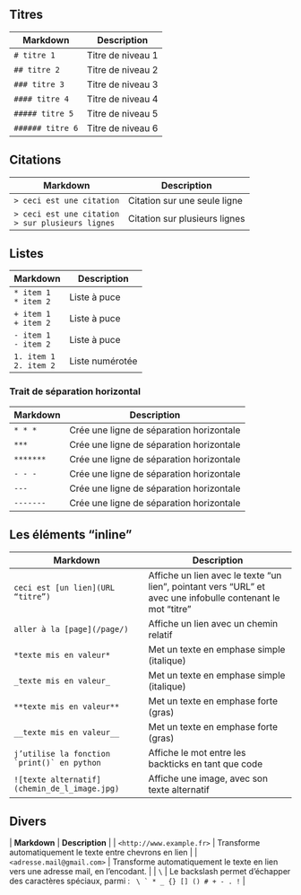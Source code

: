 ## Titres

| **Markdown** | **Description** |
| --- | --- |
| ```# titre 1``` | Titre de niveau 1 |
| ```## titre 2``` | Titre de niveau 2 |
| ```### titre 3``` | Titre de niveau 3 |
| ```#### titre 4``` | Titre de niveau 4 |
| ```##### titre 5``` | Titre de niveau 5 |
| ```###### titre 6``` | Titre de niveau 6 |

## Citations

| **Markdown** | **Description** |
| --- | --- |
| ```> ceci est une citation``` | Citation sur une seule ligne |
| ```> ceci est une citation```<br>```> sur plusieurs lignes``` | Citation sur plusieurs lignes |

## Listes

| **Markdown** | **Description** |
| --- | --- |
| ```* item 1```<br>```* item 2``` | Liste à puce |
| ```+ item 1```<br>```+ item 2``` | Liste à puce |
| ```- item 1```<br>```- item 2``` | Liste à puce |
| ```1. item 1```<br>```2. item 2``` | Liste numérotée |

### Trait de séparation horizontal

| **Markdown** | **Description** |
| --- | --- |
| ```* * *``` | Crée une ligne de séparation horizontale |
| ```***``` | Crée une ligne de séparation horizontale |
| ```*******``` | Crée une ligne de séparation horizontale |
| ```- - -``` | Crée une ligne de séparation horizontale |
| ```---``` | Crée une ligne de séparation horizontale |
| ```-------``` | Crée une ligne de séparation horizontale |

## Les éléments “inline”

| **Markdown** | **Description** |
| --- | --- |
| ```ceci est [un lien](URL “titre”)``` | Affiche un lien avec le texte “un lien”, pointant vers “URL” et avec une infobulle contenant le mot “titre” |
| ```aller à la [page](/page/)``` | Affiche un lien avec un chemin relatif |
| ```*texte mis en valeur*``` | Met un texte en emphase simple (italique) |
| ```_texte mis en valeur_``` | Met un texte en emphase simple (italique) |
| ```**texte mis en valeur**``` | Met un texte en emphase forte (gras) |
| ```__texte mis en valeur__``` | Met un texte en emphase forte (gras) |
| ```j’utilise la fonction `print()` en python``` | Affiche le mot entre les backticks en tant que code |
| ```![texte alternatif](chemin_de_l_image.jpg)``` | Affiche une image, avec son texte alternatif |

## Divers

| **Markdown** | **Description** |
| ```<http://www.example.fr>``` | Transforme automatiquement le texte entre chevrons en lien |
| ```<adresse.mail@gmail.com>``` | Transforme automatiquement le texte en lien vers une adresse mail, en l’encodant. |
| ``` \ ``` | Le backslash permet d’échapper des caractères spéciaux, parmi : ``` \ ` * _ {} [] () # + - . !``` |